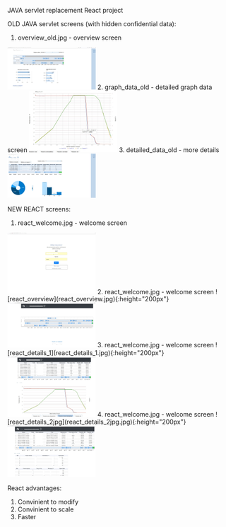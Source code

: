 JAVA servlet replacement React project

OLD JAVA servlet screens (with hidden confidential data):
1. overview_old.jpg       - overview screen
<img src="https://github.com/indbs/frontend/blob/github/overview_old.jpg" width="200">
2. graph_data_old         - detailed graph data screen
<img src="https://github.com/indbs/frontend/blob/github/graph_data_old.jpg" width="200">
3. detailed_data_old      - more details
<img src="https://github.com/indbs/frontend/blob/github/detailed_data_old.jpg" width="200">


NEW REACT screens:
1. react_welcome.jpg       - welcome screen
<img src="https://github.com/indbs/frontend/blob/github/react_welcome_.jpg" width="200">
2. react_welcome.jpg       - welcome screen
![react_overview](react_overview.jpg){:height="200px"}
<img src="https://github.com/indbs/frontend/blob/github/react_overview.jpg" width="200">
3. react_welcome.jpg       - welcome screen
![react_details_1](react_details_1.jpg){:height="200px"}
<img src="https://github.com/indbs/frontend/blob/github/react_details_1.jpg" width="200">
4. react_welcome.jpg       - welcome screen
![react_details_2jpg](react_details_2jpg.jpg){:height="200px"}
<img src="https://github.com/indbs/frontend/blob/github/react_details_2jpg.jpg" width="200">

React advantages:
1. Convinient to modify
2. Convinient to scale
3. Faster
